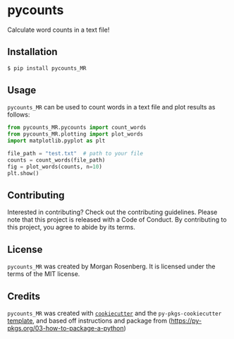 # pycounts

Calculate word counts in a text file!

## Installation

```bash
$ pip install pycounts_MR
```

## Usage

`pycounts_MR` can be used to count words in a text file and plot results
as follows:

```python
from pycounts_MR.pycounts import count_words
from pycounts_MR.plotting import plot_words
import matplotlib.pyplot as plt

file_path = "test.txt"  # path to your file
counts = count_words(file_path)
fig = plot_words(counts, n=10)
plt.show()
```

## Contributing

Interested in contributing? Check out the contributing guidelines. 
Please note that this project is released with a Code of Conduct. 
By contributing to this project, you agree to abide by its terms.

## License

`pycounts_MR` was created by Morgan Rosenberg. It is licensed under the terms
of the MIT license.

## Credits

`pycounts_MR` was created with 
[`cookiecutter`](https://cookiecutter.readthedocs.io/en/latest/) and 
the `py-pkgs-cookiecutter` 
[template](https://github.com/py-pkgs/py-pkgs-cookiecutter), and based
off instructions and package from (https://py-pkgs.org/03-how-to-package-a-python)